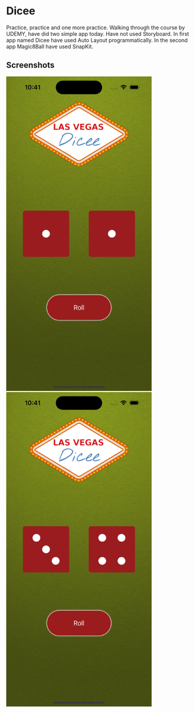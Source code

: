 # Dicee

Practice, practice and one more practice. Walking through the course by UDEMY, have did two simple app today. Have not used Storyboard. In first app named Dicee have used Auto Layout programmatically. In the second app Magic8Ball have used SnapKit.
## Screenshots

<img src="https://github.com/YevheniiVladichuk/Dicee/blob/main/Simulator%20Screen%20Shot%20-%20iPhone%2014%20Pro%20-%202022-12-28%20at%2010.41.36.png?raw=true" height="844" width="390" >         <img src="https://github.com/YevheniiVladichuk/Dicee/blob/main/Simulator%20Screen%20Shot%20-%20iPhone%2014%20Pro%20-%202022-12-28%20at%2010.41.53.png?raw=true" height="844" width="390" >
